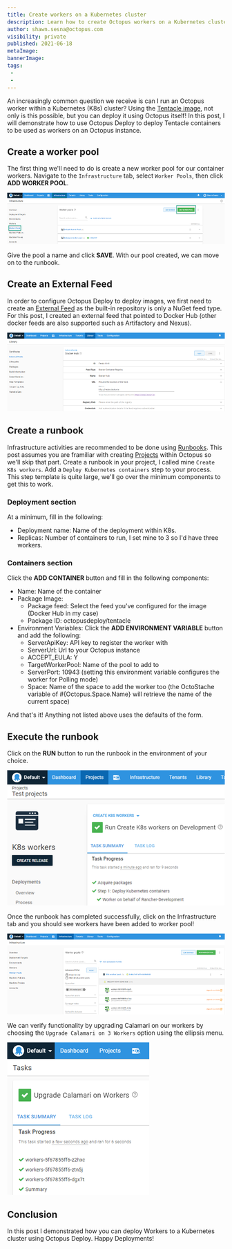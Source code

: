 ```yaml
---
title: Create workers on a Kubernetes cluster
description: Learn how to create Octopus workers on a Kubernetes cluster using Octopus Deploy
author: shawn.sesna@octopus.com
visibility: private
published: 2021-06-18
metaImage: 
bannerImage: 
tags:
 - 
 - 
---
```


An increasingly common question we receive is can I run an Octopus worker within a Kubernetes (K8s) cluster?  Using the [Tentacle image](https://hub.docker.com/r/octopusdeploy/tentacle), not only is this possible, but you can deploy it using Octopus itself!  In this post, I will demonstrate how to use Octopus Deploy to deploy Tentacle containers to be used as workers on an Octopus instance.

## Create a worker pool
The first thing we'll need to do is create a new worker pool for our container workers.  Navigate to the `Infrastructure` tab, select `Worker Pools`, then click **ADD WORKER POOL**.

![](octopus-create-pool.png)

Give the pool a name and click **SAVE**.  With our pool created, we can move on to the runbook.

## Create an External Feed
In order to configure Octopus Deploy to deploy images, we first need to create an [External Feed](https://octopus.com/docs/packaging-applications/package-repositories) as the built-in repository is only a NuGet feed type.  For this post, I created an external feed that pointed to Docker Hub (other docker feeds are also supported such as Artifactory and Nexus).

![](octopus-docker-hub-feed.png)

## Create a runbook
Infrastructure activities are recommended to be done using [Runbooks](https://octopus.com/docs/runbooks).  This post assumes you are framiliar with creating [Projects](https://octopus.com/docs/projects) within Octopus so we'll skip that part.  Create a runbook in your project, I called mine `Create K8s workers`.  Add a `Deploy Kubernetes containers` step to your process.  This step template is quite large, we'll go over the minimum components to get this to work.

### Deployment section
At a minimum, fill in the following:
- Deployment name: Name of the deployment within K8s.
- Replicas: Number of containers to run, I set mine to 3 so I'd have three workers.

### Containers section
Click the **ADD CONTAINER** button and fill in the following components:
- Name: Name of the container
- Package Image: 
  - Package feed: Select the feed you've configured for the image (Docker Hub in my case)
  - Package ID: octopusdeploy/tentacle
- Environment Variables: Click the **ADD ENVIRONMENT VARIABLE** button and add the following:
  - ServerApiKey: API key to register the worker with
  - ServerUrl: Url to your Octopus instance
  - ACCEPT_EULA: Y
  - TargetWorkerPool: Name of the pool to add to
  - ServerPort: 10943 (setting this environment variable configures the worker for Polling mode)
  - Space: Name of the space to add the worker too (the OctoStache variable of #{Octopus.Space.Name} will retrieve the name of the current space)

And that's it!  Anything not listed above uses the defaults of the form.  

## Execute the runbook
Click on the **RUN** button to run the runbook in the environment of your choice.

![](octopus-runbook-success.png)

Once the runbook has completed successfully, click on the Infrastructure tab and you should see workers have been added to worker pool!

![](octopus-worker-pool.png)

We can verify functionality by upgrading Calamari on our workers by choosing the `Upgrade Calamari on 3 Workers` option using the ellipsis menu.

![](octopus-upgrade-workers.png)

## Conclusion
In this post I demonstrated how you can deploy Workers to a Kubernetes cluster using Octopus Deploy.  Happy Deployments!
